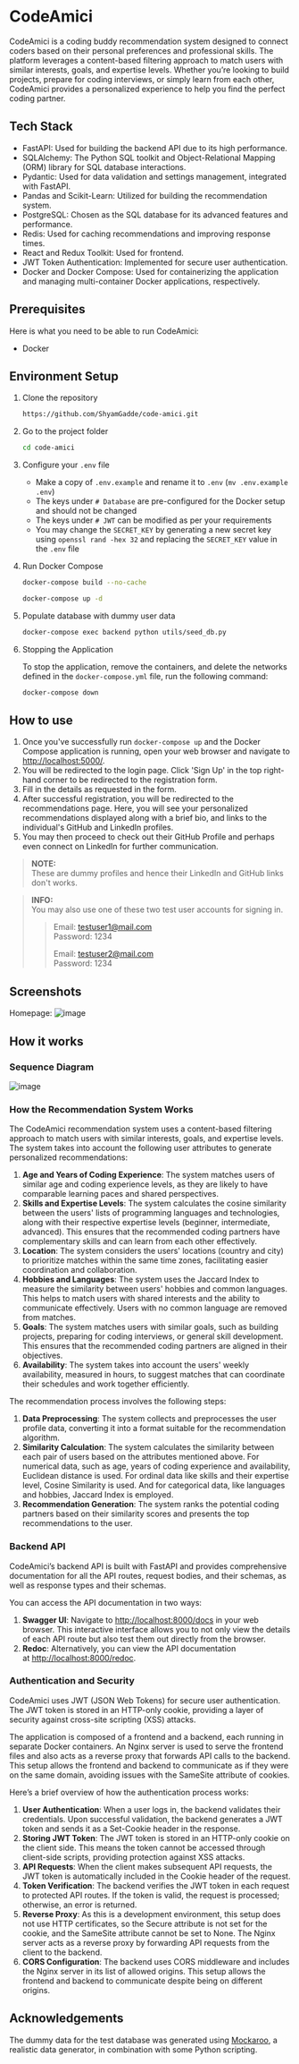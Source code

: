 # CodeAmici

CodeAmici is a coding buddy recommendation system designed to connect coders based on their personal preferences and professional skills. The platform leverages a content-based filtering approach to match users with similar interests, goals, and expertise levels. Whether you’re looking to build projects, prepare for coding interviews, or simply learn from each other, CodeAmici provides a personalized experience to help you find the perfect coding partner.

## Tech Stack

- FastAPI: Used for building the backend API due to its high performance.
- SQLAlchemy: The Python SQL toolkit and Object-Relational Mapping (ORM) library for SQL database interactions.
- Pydantic: Used for data validation and settings management, integrated with FastAPI.
- Pandas and Scikit-Learn: Utilized for building the recommendation system.
- PostgreSQL: Chosen as the SQL database for its advanced features and performance.
- Redis: Used for caching recommendations and improving response times.
- React and Redux Toolkit: Used for frontend.
- JWT Token Authentication: Implemented for secure user authentication.
- Docker and Docker Compose: Used for containerizing the application and managing multi-container Docker applications, respectively.

## Prerequisites

Here is what you need to be able to run CodeAmici:

- Docker

## Environment Setup

1. Clone the repository

   ```sh
   https://github.com/ShyamGadde/code-amici.git
   ```

2. Go to the project folder

   ```sh
   cd code-amici
   ```

3. Configure your `.env` file

   - Make a copy of `.env.example` and rename it to `.env` (`mv .env.example .env`)
   - The keys under `# Database` are pre-configured for the Docker setup and should not be changed
   - The keys under `# JWT` can be modified as per your requirements
   - You may change the `SECRET_KEY` by generating a new secret key using `openssl rand -hex 32` and replacing the `SECRET_KEY` value in the `.env` file

4. Run Docker Compose

   ```sh
   docker-compose build --no-cache
   ```

   ```sh
   docker-compose up -d
   ```

5. Populate database with dummy user data

   ```sh
   docker-compose exec backend python utils/seed_db.py
   ```

6. Stopping the Application

   To stop the application, remove the containers, and delete the networks defined in the `docker-compose.yml` file, run the following command:

   ```sh
   docker-compose down
   ```

## How to use

1. Once you've successfully run `docker-compose up` and the Docker Compose application is running, open your web browser and navigate to [http://localhost:5000/](http://localhost:5000/).
2. You will be redirected to the login page. Click 'Sign Up' in the top right-hand corner to be redirected to the registration form.
3. Fill in the details as requested in the form.
4. After successful registration, you will be redirected to the recommendations page. Here, you will see your personalized recommendations displayed along with a brief bio, and links to the individual's GitHub and LinkedIn profiles.
5. You may then proceed to check out their GitHub Profile and perhaps even connect on LinkedIn for further communication.

> **NOTE:**  
> These are dummy profiles and hence their LinkedIn and GitHub links don't works.

> **INFO:**  
> You may also use one of these two test user accounts for signing in.
>
> > Email: testuser1@mail.com  
> > Password: 1234
> >
> > Email: testuser2@mail.com  
> > Password: 1234

## Screenshots

Homepage:
![image](https://github.com/ShyamGadde/code-amici/assets/73636812/cca05834-9a9e-469b-892a-312c8558af32)

## How it works

### Sequence Diagram

![image](./docs/diagram-export-5-5-2024-7_36_57-PM.png)

### How the Recommendation System Works

The CodeAmici recommendation system uses a content-based filtering approach to match users with similar interests, goals, and expertise levels. The system takes into account the following user attributes to generate personalized recommendations:

1. **Age and Years of Coding Experience**: The system matches users of similar age and coding experience levels, as they are likely to have comparable learning paces and shared perspectives.
2. **Skills and Expertise Levels**: The system calculates the cosine similarity between the users' lists of programming languages and technologies, along with their respective expertise levels (beginner, intermediate, advanced). This ensures that the recommended coding partners have complementary skills and can learn from each other effectively.
3. **Location**: The system considers the users' locations (country and city) to prioritize matches within the same time zones, facilitating easier coordination and collaboration.
4. **Hobbies and Languages**: The system uses the Jaccard Index to measure the similarity between users' hobbies and common languages. This helps to match users with shared interests and the ability to communicate effectively. Users with no common language are removed from matches.
5. **Goals**: The system matches users with similar goals, such as building projects, preparing for coding interviews, or general skill development. This ensures that the recommended coding partners are aligned in their objectives.
6. **Availability**: The system takes into account the users' weekly availability, measured in hours, to suggest matches that can coordinate their schedules and work together efficiently.

The recommendation process involves the following steps:

1. **Data Preprocessing**: The system collects and preprocesses the user profile data, converting it into a format suitable for the recommendation algorithm.
2. **Similarity Calculation**: The system calculates the similarity between each pair of users based on the attributes mentioned above. For numerical data, such as age, years of coding experience and availability, Euclidean distance is used. For ordinal data like skills and their expertise level, Cosine Similarity is used. And for categorical data, like languages and hobbies, Jaccard Index is employed.
3. **Recommendation Generation**: The system ranks the potential coding partners based on their similarity scores and presents the top recommendations to the user.

### Backend API

CodeAmici’s backend API is built with FastAPI and provides comprehensive documentation for all the API routes, request bodies, and their schemas, as well as response types and their schemas.

You can access the API documentation in two ways:

1. **Swagger UI**: Navigate to [http://localhost:8000/docs](http://localhost:8000/docs) in your web browser. This interactive interface allows you to not only view the details of each API route but also test them out directly from the browser.
2. **Redoc**: Alternatively, you can view the API documentation at [http://localhost:8000/redoc](http://localhost:8000/redoc).

### Authentication and Security

CodeAmici uses JWT (JSON Web Tokens) for secure user authentication. The JWT token is stored in an HTTP-only cookie, providing a layer of security against cross-site scripting (XSS) attacks.

The application is composed of a frontend and a backend, each running in separate Docker containers. An Nginx server is used to serve the frontend files and also acts as a reverse proxy that forwards API calls to the backend. This setup allows the frontend and backend to communicate as if they were on the same domain, avoiding issues with the SameSite attribute of cookies.

Here’s a brief overview of how the authentication process works:

1. **User Authentication**: When a user logs in, the backend validates their credentials. Upon successful validation, the backend generates a JWT token and sends it as a Set-Cookie header in the response.
2. **Storing JWT Token**: The JWT token is stored in an HTTP-only cookie on the client side. This means the token cannot be accessed through client-side scripts, providing protection against XSS attacks.
3. **API Requests**: When the client makes subsequent API requests, the JWT token is automatically included in the Cookie header of the request.
4. **Token Verification**: The backend verifies the JWT token in each request to protected API routes. If the token is valid, the request is processed; otherwise, an error is returned.
5. **Reverse Proxy**: As this is a development environment, this setup does not use HTTP certificates, so the Secure attribute is not set for the cookie, and the SameSite attribute cannot be set to None. The Nginx server acts as a reverse proxy by forwarding API requests from the client to the backend.
6. **CORS Configuration**: The backend uses CORS middleware and includes the Nginx server in its list of allowed origins. This setup allows the frontend and backend to communicate despite being on different origins.

## Acknowledgements

The dummy data for the test database was generated using [Mockaroo](https://mockaroo.com/), a realistic data generator, in combination with some Python scripting.
